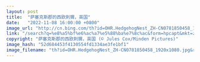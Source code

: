 ```yaml
---
layout: post
title:  "萨塞克斯郡的西欧刺猬，英国"
date:   "2022-11-08 16:00:00 +0800"
image_url: "http://cn.bing.com/th?id=OHR.HedgehogNest_ZH-CN0781850458_1920x1080.jpg&rf=LaDigue_1920x1080.jpg&pid=hp"
link: "/search?q=%e8%a5%bf%e6%ac%a7%e5%88%ba%e7%8c%ac&form=hpcapt&mkt=zh-cn"
copyright: "萨塞克斯郡的西欧刺猬，英国 (© Jules Cox/Minden Pictures)"
image_hash: "52d684453f4130554fd1334ae3fe1bf1"
image_filename: "th?id=OHR.HedgehogNest_ZH-CN0781850458_1920x1080.jpg&rf=LaDigue_1920x1080.jpg&pid=hp"
---
```

